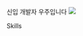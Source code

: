 신입 개발자 우주입니다
<a href="https://backup-study.tistory.com/" target="_blank"><img src="https://img.shields.io/badge/backup-study-white?style=flat-square&logo=tistory&logoColor=#000000"/></a>

Skills



<!--
**juyayeah/juyayeah** is a ✨ _special_ ✨ repository because its `README.md` (this file) appears on your GitHub profile.

Here are some ideas to get you started:

- 🔭 I’m currently working on ...
- 🌱 I’m currently learning ...
- 👯 I’m looking to collaborate on ...
- 🤔 I’m looking for help with ...
- 💬 Ask me about ...
- 📫 How to reach me: ...
- 😄 Pronouns: ...
- ⚡ Fun fact: ...
-->
